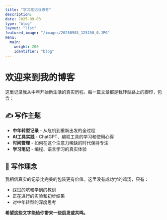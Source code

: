 ```yaml
---
title: "学习笔记与思考"
description: 
date: 2025-09-03
type: "blog"
layout: "list"
featured_image: "/images/20250903_125150_0.JPG"
menu:
  main:
    weight: 200
    identifier: "blog"
---
```


# 欢迎来到我的博客

这里记录我从中年开始新生活的真实历程。每一篇文章都是我转型路上的脚印，包含：

## ✍️ 写作主题

- **中年转型记录** - 从危机到重新出发的全过程
- **AI工具实践** - ChatGPT、编程工具的学习和使用心得
- **时间管理** - 如何在这个注意力稀缺的时代保持专注
- **学习笔记** - 编程、语言学习的真实体验

## 🎯 写作理念

我相信真实的记录比完美的包装更有价值。这里没有成功学的鸡汤，只有：
- 踩过的坑和学到的教训
- 正在进行的实验和初步结果
- 对中年转型的深度思考

**希望这些文字能给你带来一些启发或共鸣。**

